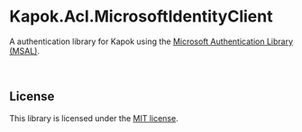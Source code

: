 Kapok.Acl.MicrosoftIdentityClient
=================================
A authentication library for Kapok using the [Microsoft Authentication Library (MSAL)](https://docs.microsoft.com/en-us/azure/active-directory/develop/msal-overview).

&nbsp;

License
-------
This library is licensed under the [MIT license](LICENSE).
